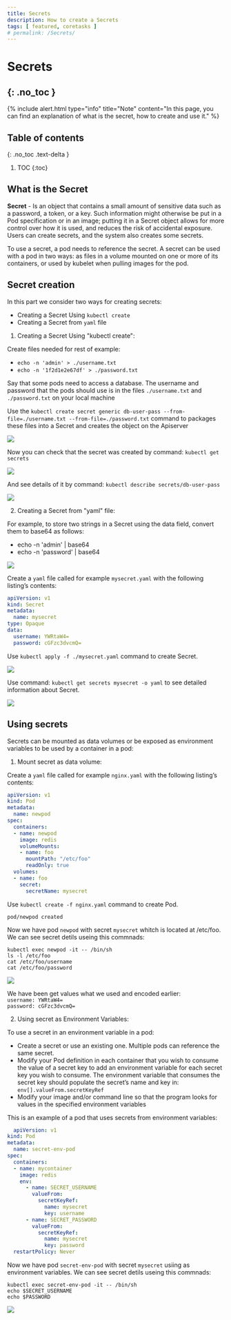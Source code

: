 ```yaml
---
title: Secrets
description: How to create a Secrets 
tags: [ featured, coretasks ]
# permalink: /Secrets/
---
```

# Secrets
{: .no_toc }
---

{% include alert.html type="info" title="Note" content="In this page, you can find an explanation of what is the secret, how to create and use it." %} 
 


## Table of contents
{: .no_toc .text-delta }

1. TOC
{:toc}

## What is the Secret 

**Secret** - Is an object that contains a small amount of sensitive data such as a password, a token, or a key. Such information might otherwise be put in a Pod specification or in an image; putting it in a Secret object allows for more control over how it is used, and reduces the risk of accidental exposure.
Users can create secrets, and the system also creates some secrets.

To use a secret, a pod needs to reference the secret. A secret can be used with a pod in two ways: as files in a volume mounted on one or more of its containers, or used by kubelet when pulling images for the pod.


## Secret creation

In this part we consider two ways for creating secrets:
- Creating a Secret Using `kubectl create`
- Creating a Secret from `yaml` file 

1) Creating a Secret Using "kubectl create":

Create files needed for rest of example:
 - `echo -n 'admin' > ./username.txt`
 - `echo -n '1f2d1e2e67df' > ./password.txt`

Say that some pods need to access a database. The username and password that the pods should use is in the files `./username.txt` and `./password.txt` on your local machine

Use the `kubectl create secret generic db-user-pass --from-file=./username.txt --from-file=./password.txt` command to packages these files into a Secret and creates the object on the Apiserver

![](../../assets/img/secrets/secret_creation.png)

Now you can check that the secret was created by command: `kubectl get secrets`

![](../../assets/img/secrets/check_secret.png)

And see details of it by command: `kubectl describe secrets/db-user-pass`

![](../../assets/img/secrets/describe_secret.png)

2) Creating a Secret from "yaml" file: 

For example, to store two strings in a Secret using the data field, convert them to base64 as follows:

- echo -n 'admin' | base64
- echo -n 'password' | base64

![](../../assets/img/secrets/base64.png)

Create a `yaml` file called for example `mysecret.yaml` with the following listing’s contents: 

```yaml
apiVersion: v1
kind: Secret
metadata:
  name: mysecret
type: Opaque
data:
  username: YWRtaW4=
  password: cGFzc3dvcmQ=
```   
Use `kubectl apply -f ./mysecret.yaml` command to create Secret.

![](../../assets/img/secrets/secret_creation_yaml.png)

Use command: `kubectl get secrets mysecret -o yaml` to see detailed information about Secret.

![](../../assets/img/secrets/secret_details.png)

## Using secrets

Secrets can be mounted as data volumes or be exposed as environment variables to be used by a container in a pod:

1) Mount secret as data volume: 

Create a `yaml` file called for example `nginx.yaml` with the following listing’s contents:

```yaml
apiVersion: v1
kind: Pod
metadata:
  name: newpod
spec:
  containers:
  - name: newpod
    image: redis
    volumeMounts:
    - name: foo
      mountPath: "/etc/foo"
      readOnly: true
  volumes:
  - name: foo
    secret:
      secretName: mysecret
```
Use `kubectl create -f nginx.yaml` command to create Pod.

`pod/newpod created`

Now we have pod `newpod` with secret `mysecret` whitch is located at /etc/foo.
We can see secret detils useing this commnads:

`kubectl exec newpod -it -- /bin/sh`
<br>`ls -l /etc/foo`
<br>`cat /etc/foo/username`
<br>`cat /etc/foo/password`

![](../../assets/img/secrets/secret_info.png)

We have been get values what we used and encoded earlier:
 <br> `username: YWRtaW4=`
 <br> `password: cGFzc3dvcmQ=`

 2) Using secret as Environment Variables:

 To use a secret in an environment variable in a pod: 
  - Create a secret or use an existing one. Multiple pods can reference the same secret.
  - Modify your Pod definition in each container that you wish to consume the value of a secret key to add an environment variable for each secret key you wish to consume. The environment variable that consumes the secret key should populate the secret’s name and key in: `env[].valueFrom.secretKeyRef`
  - Modify your image and/or command line so that the program looks for values in the specified environment variables

  This is an example of a pod that uses secrets from environment variables:

```yaml
  apiVersion: v1
kind: Pod
metadata:
  name: secret-env-pod
spec:
  containers:
  - name: mycontainer
    image: redis
    env:
      - name: SECRET_USERNAME
        valueFrom:
          secretKeyRef:
            name: mysecret
            key: username
      - name: SECRET_PASSWORD
        valueFrom:
          secretKeyRef:
            name: mysecret
            key: password
  restartPolicy: Never
  ```
Now we have pod `secret-env-pod` with secret `mysecret` usiing as environment variables.
We can see secret detils useing this commnads:

`kubectl exec secret-env-pod -it -- /bin/sh`
<br>`echo $SECRET_USERNAME`
<br>`echo $PASSWORD`

![](../../assets/img/secrets/secret-env-pod.png)